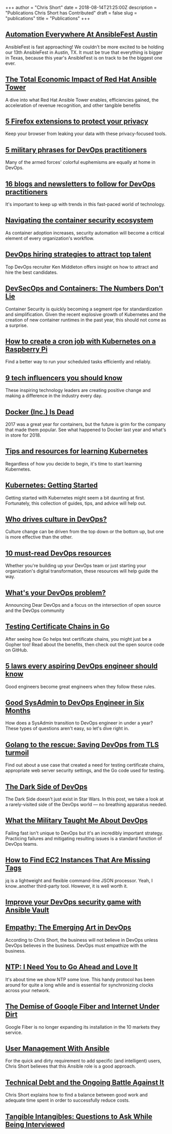+++
author = "Chris Short"
date = 2018-08-14T21:25:00Z
description = "Publications Chris Short has Contributed"
draft = false
slug = "publications"
title = "Publications"
+++

## [Automation Everywhere At AnsibleFest Austin](https://www.ansible.com/blog/automation-everywhere-at-ansiblefest-austin)

AnsibleFest is fast approaching! We couldn’t be more excited to be holding our 13th AnsibleFest in Austin, TX. It must be true that everything is bigger in Texas, because this year's AnsibleFest is on track to be the biggest one ever.

## [The Total Economic Impact of Red Hat Ansible Tower](https://www.ansible.com/blog/the-total-economic-impact-of-red-hat-ansible-tower)

A dive into what Red Hat Ansible Tower enables, efficiencies gained, the acceleration of revenue recognition, and other tangible benefits

## [5 Firefox extensions to protect your privacy](https://opensource.com/article/18/7/firefox-extensions-protect-privacy)

Keep your browser from leaking your data with these privacy-focused tools.

## [5 military phrases for DevOps practitioners](https://opensource.com/article/18/7/military-phrases-devops)

Many of the armed forces' colorful euphemisms are equally at home in DevOps.

## [16 blogs and newsletters to follow for DevOps practitioners](https://opensource.com/article/18/6/devops-blogs-newsletters-follow)

It's important to keep up with trends in this fast-paced world of technology.

## [Navigating the container security ecosystem](https://opensource.com/article/18/5/navigating-container-security-ecosystem)

As container adoption increases, security automation will become a critical element of every organization's workflow.

## [DevOps hiring strategies to attract top talent](https://opensource.com/article/18/5/devops-hiring-strategies-attract-top-talent)

Top DevOps recruiter Ken Middleton offers insight on how to attract and hire the best candidates.

## [DevSecOps and Containers: The Numbers Don't Lie](https://blog.sonatype.com/numbersdontlie)
Container Security is quickly becoming a segment ripe for standardization and simplification. Given the recent explosive growth of Kubernetes and the creation of new container runtimes in the past year, this should not come as a surprise.

## [How to create a cron job with Kubernetes on a Raspberry Pi](https://opensource.com/article/18/3/kubernetes-cron-job-tasks)

Find a better way to run your scheduled tasks efficiently and reliably.

## [9 tech influencers you should know](https://opensource.com/article/18/3/list-tech-influencers)

These inspiring technology leaders are creating positive change and making a difference in the industry every day.

## [Docker (Inc.) Is Dead](https://dzone.com/articles/docker-is-dead)

2017 was a great year for containers, but the future is grim for the company that made them popular. See what happened to Docker last year and what's in store for 2018.

## [Tips and resources for learning Kubernetes](https://opensource.com/article/17/12/resources-learning-kubernetes)

Regardless of how you decide to begin, it's time to start learning Kubernetes.

## [Kubernetes: Getting Started](https://dzone.com/articles/kubernetes-getting-started)

Getting started with Kubernetes might seem a bit daunting at first. Fortunately, this collection of guides, tips, and advice will help out.

## [Who drives culture in DevOps?](https://opensource.com/article/17/12/who-drives-culture-devops)

Culture change can be driven from the top down or the bottom up, but one is more effective than the other.

## [10 must-read DevOps resources](https://opensource.com/article/17/12/10-must-read-devops-books)

Whether you're building up your DevOps team or just starting your organization's digital transformation, these resources will help guide the way.

## [What's your DevOps problem?](https://opensource.com/article/17/10/dear-devops)

Announcing Dear DevOps and a focus on the intersection of open source and the DevOps community

## [Testing Certificate Chains in Go](https://dzone.com/articles/testing-certificate-chains-in-go)

After seeing how Go helps test certificate chains, you might just be a Gopher too! Read about the benefits, then check out the open source code on GitHub.

## [5 laws every aspiring DevOps engineer should know](https://opensource.com/open-organization/17/5/5-devops-laws)

Good engineers become great engineers when they follow these rules.

## [Good SysAdmin to DevOps Engineer in Six Months](https://dzone.com/articles/quotgood-sysadmin-to-devops-engineer-in-six-months)

How does a SysAdmin transition to DevOps engineer in under a year? These types of questions aren't easy, so let's dive right in.

## [Golang to the rescue: Saving DevOps from TLS turmoil](https://opensource.com/article/17/4/testing-certificate-chains-34-line-go-program)

Find out about a use case that created a need for testing certificate chains, appropriate web server security settings, and the Go code used for testing.

## [The Dark Side of DevOps](https://dzone.com/articles/the-dark-side-of-devops)

The Dark Side doesn't just exist in Star Wars. In this post, we take a look at a rarely-visited side of the DevOps world — no breathing apparatus needed.

## [What the Military Taught Me About DevOps](https://dzone.com/articles/what-the-military-taught-me-about-devops)

Failing fast isn't unique to DevOps but it's an incredibly important strategy. Practicing failures and mitigating resulting issues is a standard function of DevOps teams.

## [How to Find EC2 Instances That Are Missing Tags](https://dzone.com/articles/find-ec2-instances-that-are-missing-tags)

jq is a lightweight and flexible command-line JSON processor. Yeah, I know..another third-party tool. However, it is well worth it.

## [Improve your DevOps security game with Ansible Vault](https://opensource.com/article/16/12/devops-security-ansible-vault)

## [Empathy: The Emerging Art in DevOps](https://dzone.com/articles/empathy-the-emerging-art-in-devops-1)

According to Chris Short, the business will not believe in DevOps unless DevOps believes in the business. DevOps must empathize with the business.

## [NTP: I Need You to Go Ahead and Love It](https://dzone.com/articles/ntp-i-need-you-to-go-ahead-and-love-it)

It's about time we show NTP some love. This handy protocol has been around for quite a long while and is essential for synchronizing clocks across your network.

## [The Demise of Google Fiber and Internet Under Dirt](https://dzone.com/articles/the-demise-of-google-fiber-and-internet-under-dirt)

Google Fiber is no longer expanding its installation in the 10 markets they service.

## [User Management With Ansible](https://dzone.com/articles/user-management-with-ansible)

For the quick and dirty requirement to add specific (and intelligent) users, Chris Short believes that this Ansible role is a good approach.

## [Technical Debt and the Ongoing Battle Against It](https://dzone.com/articles/technical-debt-and-the-ongoing-battle-against-it)

Chris Short explains how to find a balance between good work and adequate time spent in order to successfully reduce costs.

## [Tangible Intangibles: Questions to Ask While Being Interviewed](https://medium.com/@chrisshort/tangible-intangibles-questions-to-ask-while-being-interviewed-c13887bb9854)